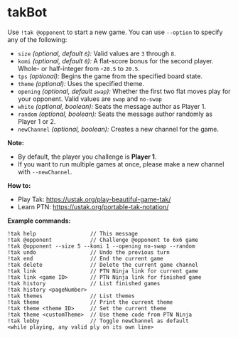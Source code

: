 # takBot

Use `!tak @opponent` to start a new game. You can use `--option` to specify any of the following:
  - `size` *(optional, default `6`):* Valid values are `3` through `8`.
  - `komi` *(optional, default `0`):* A flat-score bonus for the second player. Whole- or half-integer from -`20.5` to `20.5`.
  - `tps` *(optional):* Begins the game from the specified board state.
  - `theme` *(optional):* Uses the specified theme.
  - `opening` *(optional, default `swap`):* Whether the first two flat moves play for your opponent. Valid values are `swap` and `no-swap`
  - `white` *(optional, boolean):* Seats the message author as Player 1.
  - `random` *(optional, boolean):* Seats the message author randomly as Player 1 or 2.
  - `newChannel` *(optional, boolean):* Creates a new channel for the game.

**Note:**
  - By default, the player you challenge is **Player 1**.
  - If you want to run multiple games at once, please make a new channel with `--newChannel`.

**How to:**
  - Play Tak: <https://ustak.org/play-beautiful-game-tak/>
  - Learn PTN: <https://ustak.org/portable-tak-notation/>

**Example commands:**
```
!tak help                 // This message
!tak @opponent            // Challenge @opponent to 6x6 game
!tak @opponent --size 5 --komi 1 --opening no-swap --random
!tak undo                 // Undo the previous turn
!tak end                  // End the current game
!tak delete               // Delete the current game channel
!tak link                 // PTN Ninja link for current game
!tak link <game ID>       // PTN Ninja link for finished game
!tak history              // List finished games
!tak history <pageNumber>
!tak themes               // List themes
!tak theme                // Print the current theme
!tak theme <theme ID>     // Set the current theme
!tak theme <customTheme>  // Use theme code from PTN Ninja
!tak lobby                // Toggle newChannel as default
<while playing, any valid ply on its own line>
```
